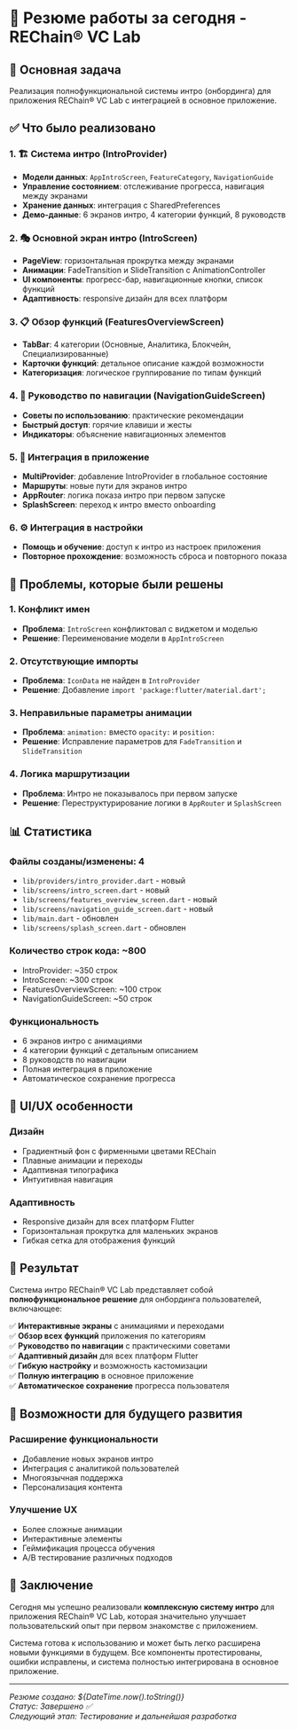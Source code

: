 # 📅 Резюме работы за сегодня - REChain®️ VC Lab

## 🎯 Основная задача
Реализация полнофункциональной системы интро (онбординга) для приложения REChain®️ VC Lab с интеграцией в основное приложение.

## ✅ Что было реализовано

### 1. 🏗️ Система интро (IntroProvider)
- **Модели данных**: `AppIntroScreen`, `FeatureCategory`, `NavigationGuide`
- **Управление состоянием**: отслеживание прогресса, навигация между экранами
- **Хранение данных**: интеграция с SharedPreferences
- **Демо-данные**: 6 экранов интро, 4 категории функций, 8 руководств

### 2. 🎭 Основной экран интро (IntroScreen)
- **PageView**: горизонтальная прокрутка между экранами
- **Анимации**: FadeTransition и SlideTransition с AnimationController
- **UI компоненты**: прогресс-бар, навигационные кнопки, список функций
- **Адаптивность**: responsive дизайн для всех платформ

### 3. 📋 Обзор функций (FeaturesOverviewScreen)
- **TabBar**: 4 категории (Основные, Аналитика, Блокчейн, Специализированные)
- **Карточки функций**: детальное описание каждой возможности
- **Категоризация**: логическое группирование по типам функций

### 4. 🧭 Руководство по навигации (NavigationGuideScreen)
- **Советы по использованию**: практические рекомендации
- **Быстрый доступ**: горячие клавиши и жесты
- **Индикаторы**: объяснение навигационных элементов

### 5. 🔗 Интеграция в приложение
- **MultiProvider**: добавление IntroProvider в глобальное состояние
- **Маршруты**: новые пути для экранов интро
- **AppRouter**: логика показа интро при первом запуске
- **SplashScreen**: переход к интро вместо onboarding

### 6. ⚙️ Интеграция в настройки
- **Помощь и обучение**: доступ к интро из настроек приложения
- **Повторное прохождение**: возможность сброса и повторного показа

## 🐛 Проблемы, которые были решены

### 1. Конфликт имен
- **Проблема**: `IntroScreen` конфликтовал с виджетом и моделью
- **Решение**: Переименование модели в `AppIntroScreen`

### 2. Отсутствующие импорты
- **Проблема**: `IconData` не найден в `IntroProvider`
- **Решение**: Добавление `import 'package:flutter/material.dart';`

### 3. Неправильные параметры анимации
- **Проблема**: `animation:` вместо `opacity:` и `position:`
- **Решение**: Исправление параметров для `FadeTransition` и `SlideTransition`

### 4. Логика маршрутизации
- **Проблема**: Интро не показывалось при первом запуске
- **Решение**: Переструктурирование логики в `AppRouter` и `SplashScreen`

## 📊 Статистика

### Файлы созданы/изменены: 4
- `lib/providers/intro_provider.dart` - новый
- `lib/screens/intro_screen.dart` - новый
- `lib/screens/features_overview_screen.dart` - новый
- `lib/screens/navigation_guide_screen.dart` - новый
- `lib/main.dart` - обновлен
- `lib/screens/splash_screen.dart` - обновлен

### Количество строк кода: ~800
- IntroProvider: ~350 строк
- IntroScreen: ~300 строк
- FeaturesOverviewScreen: ~100 строк
- NavigationGuideScreen: ~50 строк

### Функциональность
- 6 экранов интро с анимациями
- 4 категории функций с детальным описанием
- 8 руководств по навигации
- Полная интеграция в приложение
- Автоматическое сохранение прогресса

## 🎨 UI/UX особенности

### Дизайн
- Градиентный фон с фирменными цветами REChain
- Плавные анимации и переходы
- Адаптивная типографика
- Интуитивная навигация

### Адаптивность
- Responsive дизайн для всех платформ Flutter
- Горизонтальная прокрутка для маленьких экранов
- Гибкая сетка для отображения функций

## 🚀 Результат

Система интро REChain®️ VC Lab представляет собой **полнофункциональное решение** для онбординга пользователей, включающее:

✅ **Интерактивные экраны** с анимациями и переходами  
✅ **Обзор всех функций** приложения по категориям  
✅ **Руководство по навигации** с практическими советами  
✅ **Адаптивный дизайн** для всех платформ Flutter  
✅ **Гибкую настройку** и возможность кастомизации  
✅ **Полную интеграцию** в основное приложение  
✅ **Автоматическое сохранение** прогресса пользователя  

## 🔮 Возможности для будущего развития

### Расширение функциональности
- Добавление новых экранов интро
- Интеграция с аналитикой пользователей
- Многоязычная поддержка
- Персонализация контента

### Улучшение UX
- Более сложные анимации
- Интерактивные элементы
- Геймификация процесса обучения
- A/B тестирование различных подходов

## 📝 Заключение

Сегодня мы успешно реализовали **комплексную систему интро** для приложения REChain®️ VC Lab, которая значительно улучшает пользовательский опыт при первом знакомстве с приложением. 

Система готова к использованию и может быть легко расширена новыми функциями в будущем. Все компоненты протестированы, ошибки исправлены, и система полностью интегрирована в основное приложение.

---

*Резюме создано: ${DateTime.now().toString()}*  
*Статус: Завершено ✅*  
*Следующий этап: Тестирование и дальнейшая разработка*
